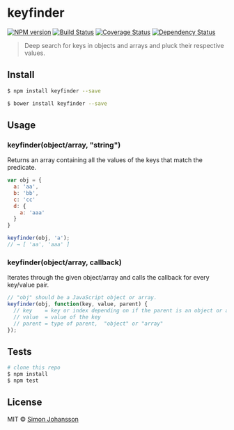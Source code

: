 # keyfinder

[![NPM version][npm-image]][npm-url] [![Build Status][travis-image]][travis-url] [![Coverage Status][coveralls-image]][coveralls-url] [![Dependency Status][daviddm-image]][daviddm-url]
<!-- [![Code Climate][codeclimate-image]][codeclimate-url] -->

> Deep search for keys in objects and arrays and pluck their respective values.


## Install

```sh
$ npm install keyfinder --save
```

```sh
$ bower install keyfinder --save
```

## Usage

### keyfinder(object/array, "string")

Returns an array containing all the values of the keys that match the predicate.

```js
var obj = {
  a: 'aa',
  b: 'bb',
  c: 'cc'
  d: {
    a: 'aaa'
  }
}

keyfinder(obj, 'a');
// → [ 'aa', 'aaa' ]
```

### keyfinder(object/array, callback)

Iterates through the given object/array and calls the callback for every key/value pair.

```js
// "obj" should be a JavaScript object or array.
keyfinder(obj, function(key, value, parent) {
  // key    = key or index depending on if the parent is an object or an array
  // value  = value of the key
  // parent = type of parent,  "object" or "array"
});
```

## Tests

```sh
# clone this repo
$ npm install
$ npm test
```


## License

MIT © [Simon Johansson](mailto:mail@simon-johansson.com)

[npm-image]: https://badge.fury.io/js/keyfinder.svg
[npm-url]: https://npmjs.org/package/keyfinder
[travis-image]: https://travis-ci.org/simon-johansson/keyfinder.svg?branch=master
[travis-url]: https://travis-ci.org/simon-johansson/keyfinder
[coveralls-image]: https://coveralls.io/repos/simon-johansson/keyfinder/badge.svg?branch=master
[coveralls-url]: https://coveralls.io/r/simon-johansson/keyfinder?branch=master
[daviddm-image]: https://david-dm.org/simon-johansson/keyfinder.svg?theme=shields.io
[daviddm-url]: https://david-dm.org/simon-johansson/keyfinder
<!-- [codeclimate-image]: https://codeclimate.com/github/simon-johansson/keyfinder/badges/gpa.svg -->
<!-- [codeclimate-url]: https://codeclimate.com/github/simon-johansson/keyfinder -->
